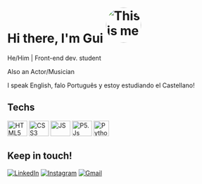 <!-- Apresentação -->
<div>
  <h1>Hi there, I'm Gui <img alt="This is me" height="80" style="border-radius:50px;" src="https://cdn.picrew.me/shareImg/org/202305/1473879_ocWD26Cq.png"></h1>
  <p>He/Him | Front-end dev. student</p>
  <p>Also an Actor/Musician</p>
  <p>I speak English, falo Português y estoy estudiando el Castellano!</p>
</div>

<!-- Skills -->
<div>
  <h2>Techs</h2>
  <img alt="HTML5" height="35" width="45" src="https://cdn.jsdelivr.net/gh/devicons/devicon/icons/html5/html5-plain-wordmark.svg"/>
  <img alt="CSS3" height="35" width="45" src="https://cdn.jsdelivr.net/gh/devicons/devicon/icons/css3/css3-plain-wordmark.svg"/>
  <img alt="JS" height="35" width="45" src="https://cdn.jsdelivr.net/gh/devicons/devicon/icons/javascript/javascript-plain.svg"/>
  <img alt="P5.Js" height="35" width="45" src="https://p5js.org/assets/img/p5js.svg"/>
  <img alt="Python" height="35" width="auto" src="https://s3.dualstack.us-east-2.amazonaws.com/pythondotorg-assets/media/files/python-logo-only.svg"/>
</div>

<!-- Social Medias -->
<div>
  <h2>Keep in touch!</h2>
  <a href="https://www.linkedin.com/in/guilhermegaddini" target="_blank"><img alt="LinkedIn" src="https://img.shields.io/badge/-LinkedIn-%230077B5?style=for-the-badge&logo=linkedin&logoColor=white"></a> 
  <a href="https://instagram.com/guilhermegaddini" target="_blank"><img alt="Instagram" src="https://img.shields.io/badge/-Instagram-%23E4405F?style=for-the-badge&logo=instagram&logoColor=white"></a>
  <a href="mailto:guilhermegaddini@duck.com"><img alt="Gmail" src="https://img.shields.io/badge/-Gmail-%23333?style=for-the-badge&logo=gmail&logoColor=white"></a>
</div>

